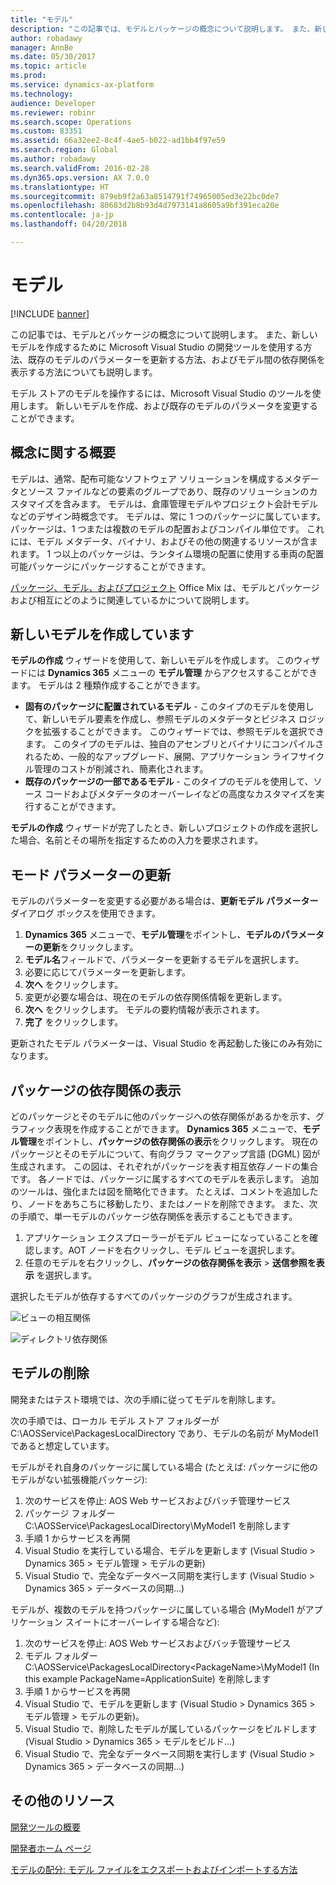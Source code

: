 ```yaml
---
title: "モデル"
description: "この記事では、モデルとパッケージの概念について説明します。 また、新しいモデルを作成するために Microsoft Visual Studio の開発ツールを使用する方法、既存のモデルのパラメーターを更新する方法、およびモデル間の依存関係を表示する方法についても説明します。"
author: robadawy
manager: AnnBe
ms.date: 05/30/2017
ms.topic: article
ms.prod: 
ms.service: dynamics-ax-platform
ms.technology: 
audience: Developer
ms.reviewer: robinr
ms.search.scope: Operations
ms.custom: 83351
ms.assetid: 66a32ee2-8c4f-4ae5-b022-ad1bb4f97e59
ms.search.region: Global
ms.author: robadawy
ms.search.validFrom: 2016-02-28
ms.dyn365.ops.version: AX 7.0.0
ms.translationtype: HT
ms.sourcegitcommit: 879eb9f2a63a8514791f74965005ed3e22bc0de7
ms.openlocfilehash: 80683d2b8b93d4d7973141a8605a9bf391eca20e
ms.contentlocale: ja-jp
ms.lasthandoff: 04/20/2018

---
```


# <a name="models"></a>モデル

[!INCLUDE [banner](../includes/banner.md)]

この記事では、モデルとパッケージの概念について説明します。 また、新しいモデルを作成するために Microsoft Visual Studio の開発ツールを使用する方法、既存のモデルのパラメーターを更新する方法、およびモデル間の依存関係を表示する方法についても説明します。

モデル ストアのモデルを操作するには、Microsoft Visual Studio のツールを使用します。 新しいモデルを作成、および既存のモデルのパラメータを変更することができます。

## <a name="conceptual-overview"></a>概念に関する概要
モデルは、通常、配布可能なソフトウェア ソリューションを構成するメタデータとソース ファイルなどの要素のグループであり、既存のソリューションのカスタマイズを含みます。 モデルは、倉庫管理モデルやプロジェクト会計モデルなどのデザイン時概念です。 モデルは、常に 1 つのパッケージに属しています。 パッケージは、1 つまたは複数のモデルの配置およびコンパイル単位です。 これには、モデル メタデータ、バイナリ、およびその他の関連するリソースが含まれます。 1 つ以上のパッケージは、ランタイム環境の配置に使用する車両の配置可能パッケージにパッケージすることができます。

[パッケージ、モデル、およびプロジェクト](https://mix.office.com/watch/ies6lyit6773) Office Mix は、モデルとパッケージおよび相互にどのように関連しているかについて説明します。

## <a name="creating-a-new-model"></a>新しいモデルを作成しています
**モデルの作成** ウィザードを使用して、新しいモデルを作成します。 このウィザードには **Dynamics 365** メニューの **モデル管理** からアクセスすることができます。 モデルは 2 種類作成することができます。

-   **固有のパッケージに配置されているモデル** - このタイプのモデルを使用して、新しいモデル要素を作成し、参照モデルのメタデータとビジネス ロジックを拡張することができます。 このウィザードでは、参照モデルを選択できます。 このタイプのモデルは、独自のアセンブリとバイナリにコンパイルされるため、一般的なアップグレード、展開、アプリケーション ライフサイクル管理のコストが削減され、簡素化されます。
-   **既存のパッケージの一部であるモデル** - このタイプのモデルを使用して、ソース コードおよびメタデータのオーバーレイなどの高度なカスタマイズを実行することができます。

**モデルの作成** ウィザードが完了したとき、新しいプロジェクトの作成を選択した場合、名前とその場所を指定するための入力を要求されます。

## <a name="updating-model-parameters"></a>モード パラメーターの更新
モデルのパラメーターを変更する必要がある場合は、**更新モデル パラメーター** ダイアログ ボックスを使用できます。

1.  **Dynamics 365** メニューで、**モデル管理**をポイントし、**モデルのパラメーターの更新**をクリックします。
2.  **モデル名**フィールドで、パラメーターを更新するモデルを選択します。
3.  必要に応じてパラメーターを更新します。
4.  **次へ** をクリックします。
5.  変更が必要な場合は、現在のモデルの依存関係情報を更新します。
6.  **次へ** をクリックします。 モデルの要約情報が表示されます。
7.  **完了** をクリックします。

更新されたモデル パラメーターは、Visual Studio を再起動した後にのみ有効になります。

## <a name="viewing-package-dependencies"></a>パッケージの依存関係の表示
どのパッケージとそのモデルに他のパッケージへの依存関係があるかを示す、グラフィック表現を作成することができます。 **Dynamics 365** メニューで、**モデル管理**をポイントし、**パッケージの依存関係の表示**をクリックします。 現在のパッケージとそのモデルについて、有向グラフ マークアップ言語 (DGML) 図が生成されます。 この図は、それぞれがパッケージを表す相互依存ノードの集合です。 各ノードでは、パッケージに属するすべてのモデルを表示します。 追加のツールは、強化または図を簡略化できます。 たとえば、コメントを追加したり、ノードをあちこちに移動したり、またはノードを削除できます。 また、次の手順で、単一モデルのパッケージ依存関係を表示することもできます。

1.  アプリケーション エクスプローラーがモデル ビューになっていることを確認します。AOT ノードを右クリックし、モデル ビューを選択します。
2.  任意のモデルを右クリックし、**パッケージの依存関係を表示** > **送信参照を表示** を選択します。

選択したモデルが依存するすべてのパッケージのグラフが生成されます。 

![ビューの相互関係](./media/viewdependencies2.png) 

![ディレクトリ依存関係](./media/directorydependencies.png)

## <a name="deleting-a-model"></a>モデルの削除
開発またはテスト環境では、次の手順に従ってモデルを削除します。

次の手順では、ローカル モデル ストア フォルダーが C:\AOSService\PackagesLocalDirectory であり、モデルの名前が MyModel1 であると想定しています。

モデルがそれ自身のパッケージに属している場合 (たとえば: パッケージに他のモデルがない拡張機能パッケージ):
1. 次のサービスを停止: AOS Web サービスおよびバッチ管理サービス
2. パッケージ フォルダー  C:\AOSService\PackagesLocalDirectory\MyModel1 を削除します
3. 手順 1 からサービスを再開
4. Visual Studio を実行している場合、モデルを更新します (Visual Studio > Dynamics 365 > モデル管理 > モデルの更新)
5. Visual Studio で、完全なデータベース同期を実行します (Visual Studio > Dynamics 365 > データベースの同期...)

モデルが、複数のモデルを持つパッケージに属している場合 (MyModel1 がアプリケーション スイートにオーバーレイする場合など):
1. 次のサービスを停止: AOS Web サービスおよびバッチ管理サービス
2. モデル フォルダー  C:\AOSService\PackagesLocalDirectory\<PackageName>\MyModel1 (In this example PackageName=ApplicationSuite) を削除します
3. 手順 1 からサービスを再開
4. Visual Studio で、モデルを更新します (Visual Studio > Dynamics 365 > モデル管理 > モデルの更新)。
5. Visual Studio で、削除したモデルが属しているパッケージをビルドします (Visual Studio > Dynamics 365 > モデルをビルド...)
6. Visual Studio で、完全なデータベース同期を実行します (Visual Studio > Dynamics 365 > データベースの同期...)

## <a name="additional-resources"></a>その他のリソース

[開発ツールの概要](development-tools-overview.md)

[開発者ホーム ページ](developer-home-page.md)

[モデルの配分: モデル ファイルをエクスポートおよびインポートする方法](models-export-import.md)




